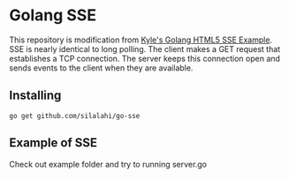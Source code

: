 # Golang SSE
This repository is modification from [Kyle's Golang HTML5 SSE Example](https://github.com/kljensen/golang-html5-sse-example). SSE is nearly identical to long polling. The client makes a GET request that establishes a TCP connection. The server keeps this connection open and sends events to the client when they are available.

## Installing
```
go get github.com/silalahi/go-sse
```

## Example of SSE
Check out example folder and try to running server.go
